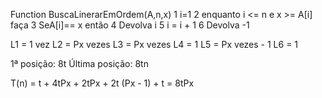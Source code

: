 ﻿Function BuscaLinerarEmOrdem(A,n,x)
1 i=1
2 enquanto   i <= n e x  >=  A[i]      faça
3    SeA[i]== x       então
4      Devolva i
5    i =   i  +  1
6 Devolva -1

L1 = 1 vez
L2 = Px vezes 
L3 = Px vezes 
L4 = 1 
L5 = Px vezes - 1
L6 = 1 


1ª posição: 8t
Última posição: 8tn

T(n) = t + 4tPx + 2tPx + 2t (Px - 1) + t = 8tPx

